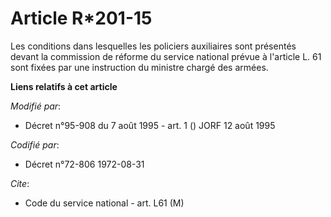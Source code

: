 # Article R*201-15

Les conditions dans lesquelles les policiers auxiliaires sont présentés devant la commission de réforme du service national
prévue à l'article L. 61 sont fixées par une instruction du ministre chargé des armées.

**Liens relatifs à cet article**

_Modifié par_:

  - Décret n°95-908 du 7 août 1995 - art. 1 () JORF 12 août 1995

_Codifié par_:

  - Décret n°72-806 1972-08-31

_Cite_:

  - Code du service national - art. L61 (M)
